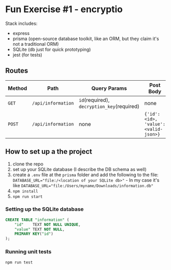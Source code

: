 # Fun Exercise #1 - encryptio
Stack includes:
- express
- prisma (open-source database toolkit, like an ORM, but they claim it's not a traditional ORM)
- SQLite (db just for quick prototyping)
- jest (for tests)

## Routes
|Method|Path|Query Params|Post Body|
|---|---|---|---|
|`GET`|`/api/information`|`id`(required), `decryption_key`(required)|none|
|`POST`|`/api/information`|none|`{'id': <id>, 'value': <valid-json>}`|

## How to set up a the project
1. clone the repo
2. set up your SQLite database (I describe the DB schema as well)
3. create a `.env` file at the `prisma` folder and add the following to the file: 
`DATABASE_URL="file:/<location of your SQLite db>"` - 
In my case it's like
`DATABASE_URL="file:/Users/myname/Downloads/information.db"`
5. `npm install`
6. `npm run start`

### Setting up the SQLite database


```sql
CREATE TABLE "information" (
	"id"	TEXT NOT NULL UNIQUE,
	"value"	TEXT NOT NULL,
	PRIMARY KEY("id")
);
```

### Running unit tests
`npm run test`
